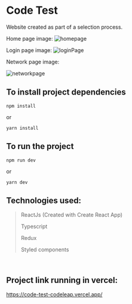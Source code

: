 # Code Test

Website created as part of a selection process.

Home page image:
![homepage](https://user-images.githubusercontent.com/63618987/162581041-4c53a736-b564-455b-ba20-72ca05269c31.PNG)

Login page image:
![loginPage](https://user-images.githubusercontent.com/63618987/162581136-7f1c4953-2039-4eea-8736-8b45050a3847.PNG)

Network page image:

![networkpage](https://user-images.githubusercontent.com/63618987/162581212-985e8cd3-1b57-4fa2-9ee2-3b2a695f929d.PNG)

## To install project dependencies

```
npm install
```
or

```
yarn install 
```

## To run the project

```
npm run dev
```
or
```
yarn dev
```

## Technologies used:
> ReactJs (Created with Create React App)
> 
> Typescript
> 
> Redux
> 
> Styled components


<br/>

## Project link running in vercel:

https://code-test-codeleap.vercel.app/
